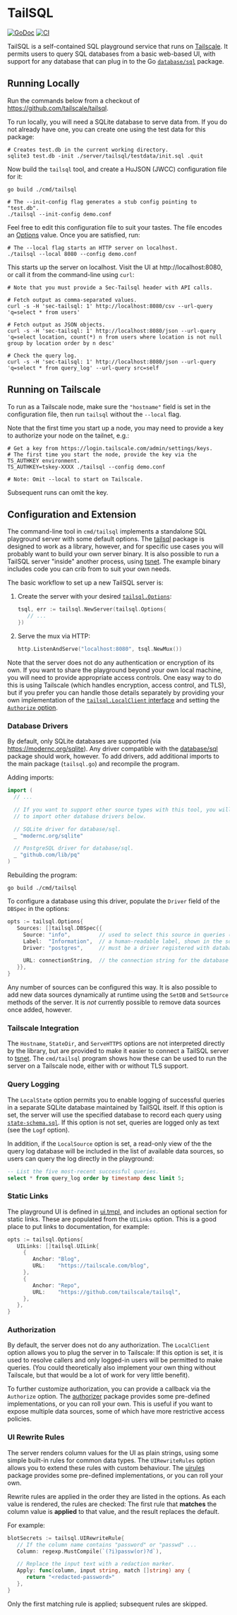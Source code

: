 # TailSQL

[![GoDoc](https://img.shields.io/static/v1?label=godoc&message=reference&color=peru)](https://pkg.go.dev/github.com/tailscale/tailsql)
[![CI](https://github.com/tailscale/tailsql/actions/workflows/go-presubmit.yml/badge.svg?event=push&branch=main)](https://github.com/tailscale/tailsql/actions/workflows/go-presubmit.yml)


TailSQL is a self-contained SQL playground service that runs on [Tailscale](https://tailscale.com).
It permits users to query SQL databases from a basic web-based UI, with support for any database
that can plug in to the Go [`database/sql`](https://godoc.org/database/sql) package.

## Running Locally

Run the commands below from a checkout of https://github.com/tailscale/tailsql.

To run locally, you will need a SQLite database to serve data from. If you do
not already have one, you can create one using the test data for this package:

```shell
# Creates test.db in the current working directory.
sqlite3 test.db -init ./server/tailsql/testdata/init.sql .quit
```

Now build the `tailsql` tool, and create a HuJSON (JWCC) configuration file for it:

```shell
go build ./cmd/tailsql

# The --init-config flag generates a stub config pointing to "test.db".
./tailsql --init-config demo.conf
```

Feel free to edit this configuration file to suit your tastes. The file encodes
an [Options](./server/tailsql/options.go#L27) value. Once you are satisfied, run:

```shell
# The --local flag starts an HTTP server on localhost.
./tailsql --local 8080 --config demo.conf
```

This starts up the server on localhost. Visit the UI at http://localhost:8080,
or call it from the command-line using `curl`:

```shell
# Note that you must provide a Sec-Tailsql header with API calls.

# Fetch output as comma-separated values.
curl -s -H 'sec-tailsql: 1' http://localhost:8080/csv --url-query 'q=select * from users'

# Fetch output as JSON objects.
curl -s -H 'sec-tailsql: 1' http://localhost:8080/json --url-query 'q=select location, count(*) n from users where location is not null group by location order by n desc'

# Check the query log.
curl -s -H 'sec-tailsql: 1' http://localhost:8080/json --url-query 'q=select * from query_log' --url-query src=self
```

## Running on Tailscale

To run as a Tailscale node, make sure the `"hostname"` field is set in the
configuration file, then run `tailsql` without the `--local` flag.

Note that the first time you start up a node, you may need to provide a key to
authorize your node on the tailnet, e.g.:

```shell
# Get a key from https://login.tailscale.com/admin/settings/keys.
# The first time you start the node, provide the key via the TS_AUTHKEY environment.
TS_AUTHKEY=tskey-XXXX ./tailsql --config demo.conf

# Note: Omit --local to start on Tailscale.
```

Subsequent runs can omit the key.

## Configuration and Extension

The command-line tool in `cmd/tailsql` implements a standalone SQL playground server with some default options. The [tailsql][tailsql] package is designed to work as a library, however, and for specific use cases you will probably want to build your own server binary. It is also possible to run a TailSQL server "inside" another process, using [tsnet][tsnet]. The example binary includes code you can crib from to suit your own needs.

The basic workflow to set up a new TailSQL server is:

1. Create the server with your desired [`tailsql.Options`][options]:

    ```go
    tsql, err := tailsql.NewServer(tailsql.Options{
       // ...
    })
    ```

2. Serve the mux via HTTP:

    ```go
    http.ListenAndServe("localhost:8080", tsql.NewMux())
    ```

Note that the server does not do any authentication or encryption of its own. If you want to share the playground beyond your own local machine, you will need to provide appropriate access controls. One easy way to do this is using Tailscale (which handles encryption, access control, and TLS), but if you prefer you can handle those details separately by providing your own implementation of the [`tailsql.LocalClient` interface][lcintf] and setting the [`Authorize` option][authopt].

### Database Drivers

By default, only SQLite databases are supported (via https://modernc.org/sqlite). Any driver compatible with the [database/sql][dbsql] package should work, however. To add drivers, add additional imports to the main package (`tailsql.go`) and recompile the program.

Adding imports:

```go
import (
  // ...

  // If you want to support other source types with this tool, you will need
  // to import other database drivers below.

  // SQLite driver for database/sql.
  _ "modernc.org/sqlite"

  // PostgreSQL driver for database/sql.
  _ "github.com/lib/pq"
)
```

Rebuilding the program:

```shell
go build ./cmd/tailsql
```

To configure a database using this driver, populate the `Driver` field of the `DBSpec` in the options:

```go
opts := tailsql.Options{
   Sources: []tailsql.DBSpec{{
     Source: "info",         // used to select this source in queries (src=info)
     Label:  "Information",  // a human-readable label, shown in the source picker
     Driver: "postgres",     // must be a driver registered with database/sql

     URL: connectionString,  // the connection string for the database
   }},
}
```

Any number of sources can be configured this way. It is also possible to add new data sources dynamically at runtime using the `SetDB` and `SetSource` methods of the server. It is _not_ currently possible to remove data sources once added, however.

### Tailscale Integration

The `Hostname`, `StateDir`, and `ServeHTTPS` options are not interpreted directly by the library, but are provided to make it easier to connect a TailSQL server to [tsnet][tsnet]. The `cmd/tailsql` program shows how these can be used to run the server on a Tailscale node, either with or without TLS support.

### Query Logging

The `LocalState` option permits you to enable logging of successful queries in a separate SQLite database maintained by TailSQL itself. If  this option is set, the server will use the specified database to record each query using [`state-schema.sql`][stschema]. If this option is not set, queries are logged only as text (see the `Logf` option).

In addition, if the `LocalSource` option is set, a read-only view of the the query log database will be included in the list of available data sources, so users can query the log directly in the playground:

```sql
-- List the five most-recent successful queries.
select * from query_log order by timestamp desc limit 5;
```

### Static Links

The playground UI is defined in [ui.tmpl][uitmpl], and includes an optional section for static links. These are populated from the `UILinks` option. This is a good place to put links to documentation, for example:

```go
opts := tailsql.Options{
   UILinks: []tailsql.UILink{
     {
        Anchor: "Blog",
        URL:    "https://tailscale.com/blog",
     },
     {
        Anchor: "Repo",
        URL:    "https://github.com/tailscale/tailsql",
     },
   },
}
```

### Authorization

By default, the server does not do any authorization. The `LocalClient` option allows you to plug the server in to Tailscale: If this option is set, it is used to resolve callers and only logged-in users will be permitted to make queries. (You could theoretically also implement your own thing without Tailscale, but that would be a lot of work for very little benefit).

To further customize authorization, you can provide a callback via the `Authorize` option. The [authorizer][authz] package provides some pre-defined implementations, or you can roll your own. This is useful if you want to expose multiple data sources, some of which have more restrictive access policies.

### UI Rewrite Rules

The server renders column values for the UI as plain strings, using some simple built-in rules for common data types. The `UIRewriteRules` option allows you to extend these rules with custom behaviour. The [uirules][uirules] package provides some pre-defined implementations, or you can roll your own.

Rewrite rules are applied in the order they are listed in the options. As each value is rendered, the rules are checked: The first rule that **matches** the column value is **applied** to that value, and the result replaces the default.

For example:

```go
blotSecrets := tailsql.UIRewriteRule{
   // If the column name contains "password" or "passwd" ...
   Column: regexp.MustCompile(`(?i)passw(or)?d`),

   // Replace the input text with a redaction marker.
   Apply: func(column, input string, match []string) any {
      return "<redacted-password>"
   },
}
```

Only the first matching rule is applied; subsequent rules are skipped.


<!-- references -->
[authopt]: https://godoc.org/github.com/tailscale/tailsql/server/tailsql#Options.Authorize
[authz]: https://godoc.org/github.com/tailscale/tailsql/authorizer
[dbsql]: https://godoc.org/database/sql
[lcintf]: https://godoc.org/github.com/tailscale/tailsql/server/tailsql#LocalClient
[options]: https://godoc.org/github.com/tailscale/tailsql/server/tailsql#Options
[stschema]: ./server/tailsql/state-schema.sql
[tailsql]: https://godoc.org/github.com/tailscale/tailsql/server/tailsql
[tsnet]: https://godoc.org/tailscale.com/tsnet
[uirules]: https://godoc.org/github.com/tailscale/tailsql/uirules
[uitmpl]: ./server/tailsql/ui.tmpl
